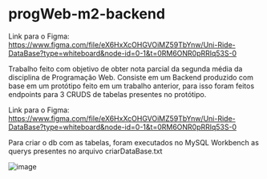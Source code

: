 # progWeb-m2-backend
Link para o Figma: https://www.figma.com/file/eX6HxXcOHGVOiMZ59TbYnw/Uni-Ride-DataBase?type=whiteboard&node-id=0-1&t=0RM6ONR0pRRlq53S-0

Trabalho feito com objetivo de obter nota parcial da segunda média da disciplina de Programação Web. 
Consiste em um Backend produzido com base em um protótipo feito em um trabalho anterior, para isso foram feitos endpoints para 3 CRUDS de tabelas presentes no protótipo. 

Link para o Figma: https://www.figma.com/file/eX6HxXcOHGVOiMZ59TbYnw/Uni-Ride-DataBase?type=whiteboard&node-id=0-1&t=0RM6ONR0pRRlq53S-0

Para criar o db com as tabelas, foram executados no MySQL Workbench as querys presentes no arquivo criarDataBase.txt

![image](https://github.com/AllanLimaS/progWeb-m2-backend/assets/49033925/a2920f62-85d1-4571-b73c-9dadec6529ca)
